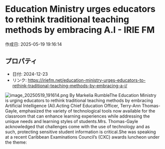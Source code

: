 # Education Ministry urges educators to rethink traditional teaching methods by embracing A.I - IRIE FM

作成日: 2025-05-19 19:16:14

## プロパティ

- 日付: 2024-12-23
- リンク: https://iriefm.net/education-ministry-urges-educators-to-rethink-traditional-teaching-methods-by-embracing-a-i/

![image_20250519_191614.png](../assets/image_20250519_191614.png)
By Markelia RumbleThe Education Ministry is urging educators to rethink traditional teaching methods by embracing Artificial Intelligence (AI).Acting Chief Education Officer, Terry-Ann Thomas-Gayle, emphasized the variety of technological tools now available for the classroom that can enhance learning experiences while addressing the unique needs and learning styles of students.Mrs. Thomas-Gayle acknowledged that challenges come with the use of technology and as such, protecting sensitive student information is critical.She was speaking at a recent Caribbean Examinations Council’s (CXC) awards luncheon under the theme: 
